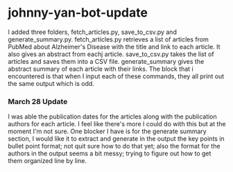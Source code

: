 # johnny-yan-bot-update
I added three folders, fetch_articles.py, save_to_csv.py and generate_summary.py. fetch_articles.py retrieves a list of articles from PubMed about Alzheimer's Disease with the title and link to each article. It also gives an abstract from eachj article. save_to_csv.py takes the list of articles and saves them into a CSV file. generate_summary gives the abstract summary of each article with their links. The block that i encountered is that when I input each of these commands, they all print out the same output which is odd.


### March 28 Update
I was able the publication dates for the articles along with the publication authors for each article. I feel like there's more I could do with this but at the moment I'm not sure. One blocker I have is for the generate summary section, I would like it to extract and generate in the output the key points in bullet point format; not quit sure how to do that yet; also the format for the authors in the output seems a bit messy; trying to figure out how to get them organized line by line. 


